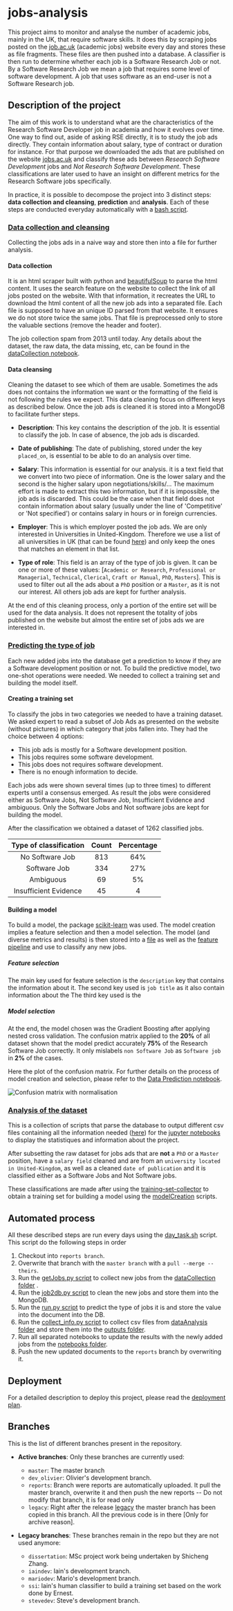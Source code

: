 # jobs-analysis

This project aims to monitor and analyse the number of academic jobs, mainly in the UK, that require software skills. It does this by scraping jobs posted on the [job.ac.uk](https://www.jobs.ac.uk/) (academic jobs) website every day and stores these as file fragments.  These files are then pushed into a database. A classifier is then run to determine whether each job is a Software Research Job or not.  By a Software Research Job we mean a job that requires some level of software development. A job that uses software as an end-user is not a Software Research job.

## Description of the project

The aim of this work is to understand what are the characteristics of the Research Software Developer job in academia  and how it evolves over time.
One way to find out, aside of asking RSE directly, it is to study the job ads directly. They contain information about salary, type of contract or duration for instance.
For that purpose we downloaded the ads that are published on the website [jobs.ac.uk](www.jobs.ac.uk) and classify these ads between *Research Software Development* jobs and *Not Research Software Development*. These classifications are later used to have an insight on different metrics for the Research Software jobs specifically.

In practice, it is possible to decompose the project into 3 distinct steps: **data collection and cleansing**, **prediction** and **analysis**. Each of these steps are conducted everyday automatically with a [bash script](day_task.sh).

### [Data collection and cleansing](https://github.com/softwaresaved/jobs-analysis/tree/master/jobAnalysis/dataCollection)

Collecting the jobs ads in a naive way and store then into a file for further analysis.

#### Data collection

It is an html scraper built with python and [beautifulSoup](https://pypi.org/project/beautifulsoup4/) to parse the html content. It uses the search feature on the website to collect the link of all jobs posted on the website. With that information, it recreates the URL to download the html content of all the new job ads into a separated file. Each file is supposed to have an unique ID parsed from that website. It ensures we do not store twice the same jobs. That file is preprocessed only to store the valuable sections (remove the header and footer).

The job collection spam from 2013 until today. Any details about the dataset, the raw data, the data missing, etc, can be found in the [dataCollection notebook](./notebooks/dataCollection.ipynb).

#### Data cleansing

Cleaning the dataset to see which of them are usable. Sometimes the ads does not contains the information we want or the formatting of the field is not following the rules we expect. This data cleaning focus on different keys as described below. Once the job ads is cleaned it is stored into a MongoDB to facilitate further steps.

* **Description**: This key contains the description of the job. It is essential to classify the job. In case of absence, the job ads is discarded.

* **Date of publishing**: The date of publishing, stored under the key `placed_on`, is essential to be able to do an analysis over time.

* **Salary**: This information is essential for our analysis. it is a text field that we convert into two piece of information. One is the lower salary and the second is the higher salary upon negotiations/skills/... The maximum effort is made to extract this two information, but if it is impossible, the job ads is discarded. This could be the case when that field does not contain information about salary (usually under the line of 'Competitive' or 'Not specified') or contains salary in hours or in foreign currencies.

* **Employer**: This is which employer posted the job ads. We are only interested in Universities in United-Kingdom. Therefore we use a list of all universities in UK (that can be found [here]()) and only keep the ones that matches an element in that list.

* **Type of role**: This field is an array of the type of job is given. It can be one or more of these values: [`Academic or Research`, `Professional or Managerial`, `Technical`, `Clerical`, `Craft or Manual`, `PhD`, `Masters`]. This is used to filter out all the ads about a `PhD` position or a `Master`, as it is not our interest. All others job ads are kept for further analysis.

At the end of this cleaning process, only a portion of the entire set will be used for the data analysis. It does not represent the totality of jobs published on the website but almost the entire set of jobs ads we are interested in.


### [Predicting the type of job](https//github.com/softwaresaved/jobs-analysis/tree/master/jobAnalysis/dataPrediction)

Each new added jobs into the database get a prediction to know if they are a Software development position or not.
To build the predictive model, two one-shot operations were needed. We needed to collect a training set and building the model itself.

#### Creating a training set

To classify the jobs in two categories we needed to have a training dataset. We asked expert to read a subset of Job Ads as presented on the website (without pictures) in which category that jobs fallen into. They had the choice between 4 options:
* This job ads is mostly for a Software development position.
* This jobs requires some software development.
* This jobs does not requires software development.
* There is no enough information to decide.

Each jobs ads were shown several times (up to three times) to different experts until a consensus emerged.
As result the jobs were considered either as Software Jobs, Not Software Job, Insufficient Evidence and ambiguous. Only the Software Jobs and Not software jobs are kept for building the model.

After the classification we obtained a dataset of 1262 classified jobs.

|Type of classification | Count | Percentage|
| :-: | :-: | :-: |
No Software Job | 813 | 64%
Software Job | 334 | 27%
Ambiguous | 69 | 5%
Insufficient Evidence | 45 | 4

#### Building a model

To build a model, the package [scikit-learn](http://scikit-learn.org/stable/) was used. The model creation implies a feature selection and then a model selection. The model (and diverse metrics and results) is then stored into a [file]('./outputs/dataPrediction/model.pkl') as well as the [feature pipeline]('./outputs/dataPrediction/features.pkl') and use to classify any new jobs.

##### Feature selection

The main key used for feature selection is the `description` key that contains the information about it.
The second key used is `job title` as it also contain information about the
The third key used is the

##### Model selection

At the end, the model chosen was the Gradient Boosting after applying nested cross validation. The confusion matrix applied to the **20%** of all dataset shown that the model predict accurately **75%** of the Research Software Job correctly. It only mislabels `non Software Job` as `Software job` in **2%** of the cases.

Here the plot of the confusion matrix. For further details on the process of model creation and selection, please refer to the [Data Prediction notebook](./notebooks/dataPrediction.ipynb).

![Confusion matrix with normalisation](./outputs/png/confusion_matrix_normalised.png?raw=true "Title")


### [Analysis of the dataset](https://github.com/softwaresaved/jobs-analysis/tree/master/jobAnalysis/dataAnalysis)

This is a collection of scripts that parse the database to output different csv files containing all the information needed ([here](https://github.com/softwaresaved/jobs-analysis/tree/master/outputs)) for the [jupyter notebooks](https://github.com/softwaresaved/jobs-analysis/tree/master/notebooks) to display the statistiques and information about the project.

After subsetting the raw dataset for jobs ads that are **not** a `PhD` or a `Master` position, have a `salary field` cleaned and are from an `university located in United-Kingdom`, as well as a cleaned `date of publication` and it is classified either as a Software Jobs and Not Software jobs.


These classifications are made after using the
[training-set-collector](https://github.com/softwaresaved/training-set-collector)
to obtain a training set for building a model using the
[modelCreation](https://github.com/softwaresaved/jobs-analysis/tree/master/jobAnalysis/modelCreation)
scripts.


## Automated process

All these described steps are run every days using the [day_task.sh](day_task.sh) script. This script do the following steps in order
1. Checkout into `reports branch`.
1. Overwrite that branch with the `master branch` with a `pull --merge --theirs`.
1. Run the [getJobs.py script](./jobAnalysis/dataCollection/getJobs.py) to collect new jobs from the [dataCollection folder](./jobAnalysis/dataCollection) .
1. Run the [job2db.py script](./jobAnalysis/dataCollection/job2db.py) to clean the new jobs and store them into the MongoDB.
1. Run the [run.py script](./jobAnalysis/dataPrediction/run.py) to predict the type of jobs it is and store the value into the document into the DB.
1. Run the [collect_info.py script](./jobAnalysis/dataAnalysis/collect_info.py) to collect csv files from [dataAnalysis folder](./jobAnalysis/dataAnalysis) and store them into the [outputs folder]('./outputs/).
1. Run all separated notebooks to update the results with the newly added jobs from the [notebooks folder](./notebooks/).
1. Push the new updated documents to the `reports` branch by overwriting it.


## Deployment

For a detailed description to deploy this project, please read the [deployment plan](./Depolyment.md).

## Branches

This is the list of different branches present in the repository.
* **Active branches**: Only these branches are currently used:
    * `master`: The master branch
    * `dev_olivier`: Olivier's development branch.
    * `reports`: Branch were reports are automatically uploaded. It pull the master branch, overwrite it and then push the new reports -- Do not modify that branch, it is for read only
    * `legacy`: Right after the release [legacy](https://github.com/softwaresaved/jobs-analysis/releases/tag/legacy) the master branch has been copied in this branch. All the previous code is in there [Only for archive reason].

* **Legacy branches**: These branches remain in the repo but they are not used anymore:
    * `dissertation`: MSc project work being undertaken by Shicheng Zhang.
    * `iaindev`: Iain's development branch.
    * `mariodev`: Mario's development branch.
    * `ssi`: Iain's human classifier to build a training set based on the work done by Ernest.
    * `stevedev`: Steve's development branch.
